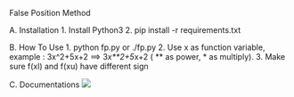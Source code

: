 False Position Method 

A. Installation
    1. Install Python3
    2. pip install -r requirements.txt

B. How To Use
    1. python fp.py or ./fp.py
    2. Use x as function variable, example : 3x^2+5x+2 ==> 3*x**2+5*x+2 ( ** as power, * as multiply).
    3. Make sure f(xl) and f(xu) have different sign

C. Documentations 
    <img src="https://prnt.sc/nni3e2">
